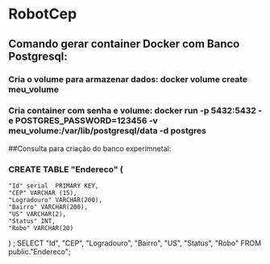 # RobotCep

## Comando gerar container Docker com Banco Postgresql:
### Cria o volume para armazenar dados:  docker volume create meu_volume
### Cria container com senha e volume: docker run -p 5432:5432 -e POSTGRES_PASSWORD=123456 -v meu_volume:/var/lib/postgresql/data -d postgres

##Consulta para criação do banco experimnetal:
### CREATE TABLE "Endereco" (
	"Id" serial  PRIMARY KEY,
	"CEP" VARCHAR (15),
	"Logradouro" VARCHAR(200),
	"Bairro" VARCHAR(200),
	"US" VARCHAR(2),
	"Status" INT,
	"Robo" VARCHAR(20)
) ;
SELECT "Id", "CEP", "Logradouro", "Bairro", "US", "Status", "Robo"
FROM public."Endereco";
